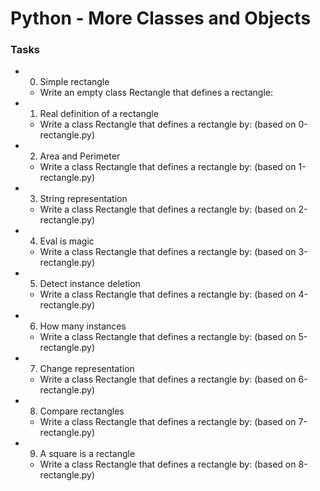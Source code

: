# Python - More Classes and Objects

### Tasks
 * 0. Simple rectangle
   * Write an empty class Rectangle that defines a rectangle:
 * 1. Real definition of a rectangle
   * Write a class Rectangle that defines a rectangle by: (based on 0-rectangle.py)
 
 * 2. Area and Perimeter
   * Write a class Rectangle that defines a rectangle by: (based on 1-rectangle.py)

 * 3. String representation
   * Write a class Rectangle that defines a rectangle by: (based on 2-rectangle.py)

 * 4. Eval is magic
   * Write a class Rectangle that defines a rectangle by: (based on 3-rectangle.py)

 * 5. Detect instance deletion
   * Write a class Rectangle that defines a rectangle by: (based on 4-rectangle.py)

 * 6. How many instances
   * Write a class Rectangle that defines a rectangle by: (based on 5-rectangle.py)

 * 7. Change representation
   * Write a class Rectangle that defines a rectangle by: (based on 6-rectangle.py)

 * 8. Compare rectangles
   * Write a class Rectangle that defines a rectangle by: (based on 7-rectangle.py)

 * 9. A square is a rectangle
   * Write a class Rectangle that defines a rectangle by: (based on 8-rectangle.py)
